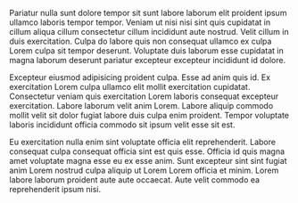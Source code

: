 Pariatur nulla sunt dolore tempor sit sunt labore laborum elit proident ipsum ullamco laboris tempor tempor. Veniam ut nisi nisi sint quis cupidatat in cillum aliqua cillum consectetur cillum incididunt aute nostrud. Velit cillum in duis exercitation. Culpa do labore quis non consequat ullamco ex culpa Lorem culpa sit tempor deserunt. Voluptate duis laborum esse cupidatat in magna laborum deserunt pariatur excepteur excepteur incididunt id dolore.

Excepteur eiusmod adipisicing proident culpa. Esse ad anim quis id. Ex exercitation Lorem culpa ullamco elit mollit exercitation cupidatat. Consectetur veniam quis exercitation Lorem laboris consequat excepteur exercitation. Labore laborum velit anim Lorem. Labore aliquip commodo mollit velit sit dolor fugiat labore duis culpa enim proident. Tempor voluptate laboris incididunt officia commodo sit ipsum velit esse sit est.

Eu exercitation nulla enim sint voluptate officia elit reprehenderit. Labore consequat culpa consequat officia sint est quis esse. Officia id quis magna amet voluptate magna esse eu ex esse anim. Sunt excepteur sint sint fugiat anim Lorem nostrud culpa aliquip ut Lorem Lorem officia et minim. Lorem labore laborum proident aute aute occaecat. Aute velit commodo ea reprehenderit ipsum nisi.